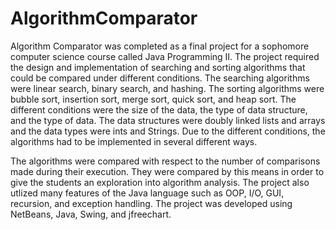 # AlgorithmComparator
 
Algorithm Comparator was completed as a final project for a sophomore computer science course called Java Programming II. The project required the design and implementation of searching and sorting algorithms that could be compared under different conditions. The searching algorithms were linear search, binary search, and hashing. The sorting algorithms were bubble sort, insertion sort, merge sort, quick sort, and heap sort. The different conditions were the size of the data, the type of data structure, and the type of data. The data structures were doubly linked lists and arrays and the data types were ints and Strings. Due to the different conditions, the algorithms had to be implemented in several different ways.

The algorithms were compared with respect to the number of comparisons made during their execution. They were compared by this means in order to give the students an exploration into algorithm analysis. The project also utlized many features of the Java language such as OOP, I/O, GUI, recursion, and exception handling. The project was developed using NetBeans, Java, Swing, and jfreechart.
